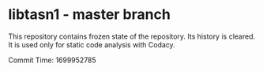 # libtasn1 - master branch

This repository contains frozen state of the repository.
Its history is cleared. It is used only for static code
analysis with Codacy.

Commit Time: 1699952785